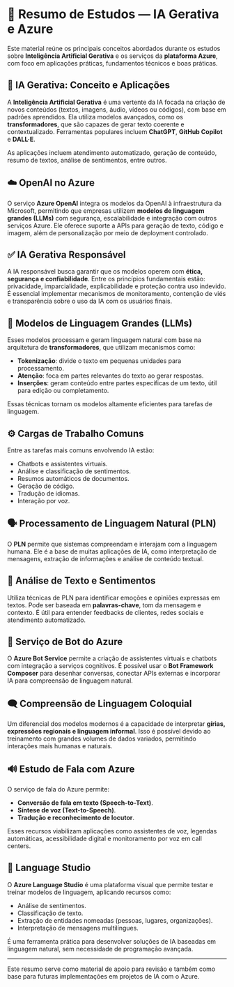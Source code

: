 
# 📘 Resumo de Estudos — IA Gerativa e Azure

Este material reúne os principais conceitos abordados durante os estudos sobre **Inteligência Artificial Gerativa** e os serviços da **plataforma Azure**, com foco em aplicações práticas, fundamentos técnicos e boas práticas.

## 🧠 IA Gerativa: Conceito e Aplicações
A **Inteligência Artificial Gerativa** é uma vertente da IA focada na criação de novos conteúdos (textos, imagens, áudio, vídeos ou códigos), com base em padrões aprendidos. Ela utiliza modelos avançados, como os **transformadores**, que são capazes de gerar texto coerente e contextualizado. Ferramentas populares incluem **ChatGPT**, **GitHub Copilot** e **DALL·E**.

As aplicações incluem atendimento automatizado, geração de conteúdo, resumo de textos, análise de sentimentos, entre outros.

## ☁️ OpenAI no Azure
O serviço **Azure OpenAI** integra os modelos da OpenAI à infraestrutura da Microsoft, permitindo que empresas utilizem **modelos de linguagem grandes (LLMs)** com segurança, escalabilidade e integração com outros serviços Azure. Ele oferece suporte a APIs para geração de texto, código e imagem, além de personalização por meio de deployment controlado.

## ✅ IA Gerativa Responsável
A IA responsável busca garantir que os modelos operem com **ética, segurança e confiabilidade**. Entre os princípios fundamentais estão: privacidade, imparcialidade, explicabilidade e proteção contra uso indevido. É essencial implementar mecanismos de monitoramento, contenção de viés e transparência sobre o uso da IA com os usuários finais.

## 🧩 Modelos de Linguagem Grandes (LLMs)
Esses modelos processam e geram linguagem natural com base na arquitetura de **transformadores**, que utilizam mecanismos como:
- **Tokenização**: divide o texto em pequenas unidades para processamento.
- **Atenção**: foca em partes relevantes do texto ao gerar respostas.
- **Inserções**: geram conteúdo entre partes específicas de um texto, útil para edição ou completamento.

Essas técnicas tornam os modelos altamente eficientes para tarefas de linguagem.

## ⚙️ Cargas de Trabalho Comuns
Entre as tarefas mais comuns envolvendo IA estão:
- Chatbots e assistentes virtuais.
- Análise e classificação de sentimentos.
- Resumos automáticos de documentos.
- Geração de código.
- Tradução de idiomas.
- Interação por voz.

## 🗣️ Processamento de Linguagem Natural (PLN)
O **PLN** permite que sistemas compreendam e interajam com a linguagem humana. Ele é a base de muitas aplicações de IA, como interpretação de mensagens, extração de informações e análise de conteúdo textual.

## 💬 Análise de Texto e Sentimentos
Utiliza técnicas de PLN para identificar emoções e opiniões expressas em textos. Pode ser baseada em **palavras-chave**, tom da mensagem e contexto. É útil para entender feedbacks de clientes, redes sociais e atendimento automatizado.

## 🤖 Serviço de Bot do Azure
O **Azure Bot Service** permite a criação de assistentes virtuais e chatbots com integração a serviços cognitivos. É possível usar o **Bot Framework Composer** para desenhar conversas, conectar APIs externas e incorporar IA para compreensão de linguagem natural.

## 🗨️ Compreensão de Linguagem Coloquial
Um diferencial dos modelos modernos é a capacidade de interpretar **gírias, expressões regionais e linguagem informal**. Isso é possível devido ao treinamento com grandes volumes de dados variados, permitindo interações mais humanas e naturais.

## 🔊 Estudo de Fala com Azure
O serviço de fala do Azure permite:
- **Conversão de fala em texto (Speech-to-Text)**.
- **Síntese de voz (Text-to-Speech)**.
- **Tradução e reconhecimento de locutor**.

Esses recursos viabilizam aplicações como assistentes de voz, legendas automáticas, acessibilidade digital e monitoramento por voz em call centers.

## 🧪 Language Studio
O **Azure Language Studio** é uma plataforma visual que permite testar e treinar modelos de linguagem, aplicando recursos como:
- Análise de sentimentos.
- Classificação de texto.
- Extração de entidades nomeadas (pessoas, lugares, organizações).
- Interpretação de mensagens multilíngues.

É uma ferramenta prática para desenvolver soluções de IA baseadas em linguagem natural, sem necessidade de programação avançada.

---

Este resumo serve como material de apoio para revisão e também como base para futuras implementações em projetos de IA com o Azure.
